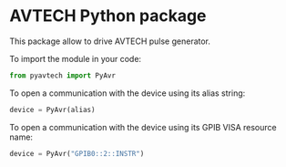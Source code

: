 
# AVTECH Python package

This package allow to drive AVTECH pulse generator. 

To import the module in your code:
```python
from pyavtech import PyAvr

```

To open a communication with the device using its alias string:
```python
device = PyAvr(alias)

```

To open a communication with the device using its GPIB VISA resource name:
```python
device = PyAvr("GPIB0::2::INSTR")



